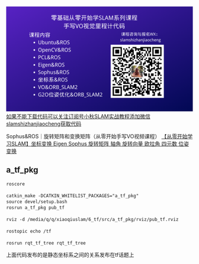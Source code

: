 [![小秋SLAM入门实战](/小秋SLAM实战教程.png)如果不能下载代码可以关注订阅号小秋SLAM实战教程添加微信slamshizhanjiaocheng获取代码](https://mp.weixin.qq.com/s/3Z129tEr6gWKgNAoXYYk4Q)

Sophus&ROS｜旋转矩阵和变换矩阵（从零开始手写VO视频课程）
[【从零开始学习SLAM】坐标变换 Eigen Sophus 旋转矩阵 轴角 旋转向量 欧拉角 四元数 位姿变换](https://chunqiushenye.blog.csdn.net/article/details/100080945)

## a_tf_pkg

    roscore

    catkin_make -DCATKIN_WHITELIST_PACKAGES="a_tf_pkg"
    source devel/setup.bash
    rosrun a_tf_pkg pub_tf

    rviz -d /media/q/q/xiaoqiuslam/6_tf/src/a_tf_pkg/rviz/pub_tf.rviz

    rostopic echo /tf

    rosrun rqt_tf_tree rqt_tf_tree 



上面代码发布的是静态坐标系之间的关系发布在tf话题上

